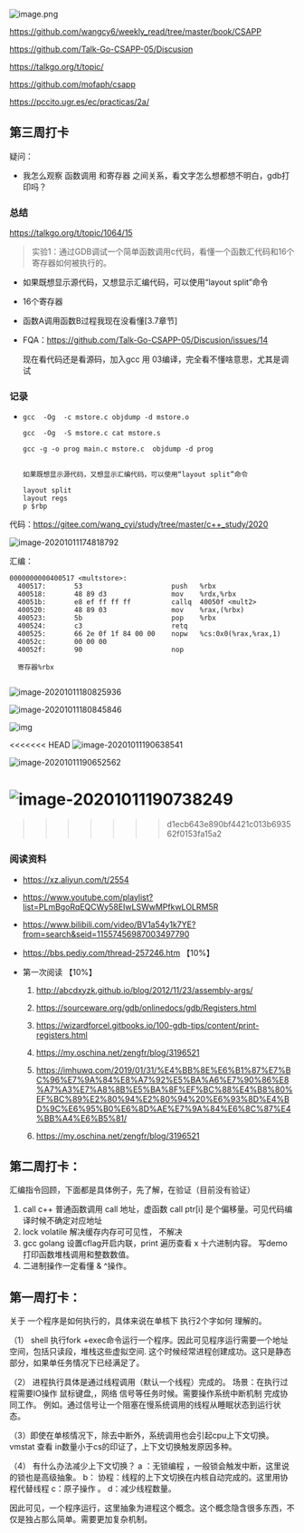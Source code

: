 

![image.png](https://i.loli.net/2020/09/21/yzXcpZ4VYNOrjg8.png)

https://github.com/wangcy6/weekly_read/tree/master/book/CSAPP

https://github.com/Talk-Go-CSAPP-05/Discusion

https://talkgo.org/t/topic/

https://github.com/mofaph/csapp

https://pccito.ugr.es/ec/practicas/2a/



## 第三周打卡

疑问：

- 我怎么观察 函数调用 和寄存器 之间关系，看文字怎么想都想不明白，gdb打印吗？



### 总结 

https://talkgo.org/t/topic/1064/15

> 实验1：通过GDB调试一个简单函数调用c代码，看懂一个函数汇代码和16个寄存器如何被执行的。

- 如果既想显示源代码，又想显示汇编代码，可以使用“layout split”命令
- 16个寄存器

- 函数A调用函数B过程我现在没看懂[3.7章节]

- FQA：https://github.com/Talk-Go-CSAPP-05/Discusion/issues/14

  现在看代码还是看源码，加入gcc 用 03编译，完全看不懂啥意思，尤其是调试

### 记录

- ```shell
  gcc  -Og  -c mstore.c objdump -d mstore.o
  
  gcc  -Og  -S mstore.c cat mstore.s
  
  gcc -g -o prog main.c mstore.c  objdump -d prog 
  
  
  如果既想显示源代码，又想显示汇编代码，可以使用“layout split”命令
  
  layout split
  layout regs
  p $rbp
  ```



代码：https://gitee.com/wang_cyi/study/tree/master/c++_study/2020

![image-20201011174818792](images/image-20201011174818792.png)



汇编：

~~~shell
0000000000400517 <multstore>:
  400517:       53                      push   %rbx 
  400518:       48 89 d3                mov    %rdx,%rbx
  40051b:       e8 ef ff ff ff          callq  40050f <mult2>
  400520:       48 89 03                mov    %rax,(%rbx)
  400523:       5b                      pop    %rbx
  400524:       c3                      retq   
  400525:       66 2e 0f 1f 84 00 00    nopw   %cs:0x0(%rax,%rax,1)
  40052c:       00 00 00 
  40052f:       90                      nop 
  
  寄存器%rbx 
  
~~~

![image-20201011180825936](images/image-20201011180825936.png)

![image-20201011180845846](images/image-20201011180845846.png)

![img](http://abcdxyzk.github.io/images/assembly/2013-06-04-2.png)

<<<<<<< HEAD
![image-20201011190638541](images/image-20201011190638541.png)

![image-20201011190652562](images/image-20201011190652562.png)



![image-20201011190738249](images/image-20201011190738249.png)
=======





>>>>>>> d1ecb643e890bf4421c013b693562f0153fa15a2

### 阅读资料

- https://xz.aliyun.com/t/2554

- https://www.youtube.com/playlist?list=PLmBgoRqEQCWy58EIwLSWwMPfkwLOLRM5R

- https://www.bilibili.com/video/BV1a54y1k7YE?from=search&seid=11557456987003497790

  

- https://bbs.pediy.com/thread-257246.htm 【10%】

- 第一次阅读 【10%】

  1. http://abcdxyzk.github.io/blog/2012/11/23/assembly-args/ 

  2. https://sourceware.org/gdb/onlinedocs/gdb/Registers.html

  3. https://wizardforcel.gitbooks.io/100-gdb-tips/content/print-registers.html

  4. https://my.oschina.net/zengfr/blog/3196521

  5. https://imhuwq.com/2019/01/31/%E4%BB%8E%E6%B1%87%E7%BC%96%E7%9A%84%E8%A7%92%E5%BA%A6%E7%90%86%E8%A7%A3%E7%A8%8B%E5%BA%8F%EF%BC%88%E4%B8%80%EF%BC%89%E2%80%94%E2%80%94%20%E6%93%8D%E4%BD%9C%E6%95%B0%E6%8D%AE%E7%9A%84%E6%8C%87%E4%BB%A4%E6%B5%81/ 

  6. https://my.oschina.net/zengfr/blog/3196521

  

## 第二周打卡：



汇编指令回顾，下面都是具体例子，先了解，在验证（目前没有验证）

1. call c++ 普通函数调用 call 地址，虚函数 call ptr[i] 是个偏移量。可见代码编译时候不确定对应地址
2. lock volatile 解决缓存内存可可见性， 不解决
3. gcc golang 设置cflag开启内联，print 遍历查看 x 十六进制内容。 写demo打印函数堆栈调用和整数数值。
4. 二进制操作一定看懂 &  ^操作。




## 第一周打卡：

关于 一个程序是如何执行的，具体来说在单核下 执行2个字如何 理解的。

（1） shell 执行fork +exec命令运行一个程序。因此可见程序运行需要一个地址空间，包括只读段，堆栈这些虚拟空间. 这个时候经常进程创建成功。这只是静态部分，如果单任务情况下已经满足了。

（2） 进程执行具体是通过线程调用（默认一个线程）完成的。
场景：在执行过程需要IO操作 鼠标键盘,，网络 信号等任务时候。需要操作系统中断机制 完成协同工作。
例如。通过信号让一个阻塞在慢系统调用的线程从睡眠状态到运行状态。

（3）即使在单核情况下，除去中断外，系统调用也会引起cpu上下文切换。
vmstat 查看 in数量小于cs的印证了，上下文切换触发原因多种。

（4） 有什么办法减少上下文切换？
a ：无锁编程 ，一般锁会触发中断，这里说的锁也是高级抽象。
b： 协程：线程的上下文切换在内核自动完成的。这里用协程代替线程
c：原子操作 。
d：减少线程数量。

因此可见，一个程序运行，这里抽象为进程这个概念。这个概念隐含很多东西，不仅是独占那么简单。需要更加复杂机制。





